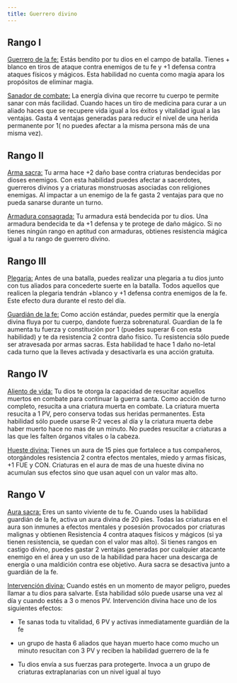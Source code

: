 ```yaml
---
title: Guerrero divino
---
```


## Rango I

<u>Guerrero de la fe:</u> Estás bendito por tu dios en el campo de batalla. Tienes + blanco en tiros de ataque contra enemigos de tu fe y +1 defensa contra ataques físicos y mágicos. Esta habilidad no cuenta como magia apara los propósitos de eliminar magia.

<u>Sanador de combate:</u> La energía divina que recorre tu cuerpo te permite sanar con más facilidad. Cuando haces un tiro de medicina para curar a un aliado haces que se recupere vida igual a los éxitos y vitalidad igual a las ventajas. Gasta 4 ventajas generadas para reducir el nivel de una herida permanente por 1( no puedes afectar a la misma persona más de una misma vez).

## Rango II

<u>Arma sacra:</u> Tu arma hace +2 daño base contra criaturas bendecidas por dioses enemigos. Con esta habilidad puedes afectar a sacerdotes, guerreros divinos y a criaturas monstruosas asociadas con religiones enemigas. Al impactar a un enemigo de la fe gasta 2 ventajas para que no pueda sanarse durante un turno.

<u>Armadura consagrada:</u> Tu armadura está bendecida por tu dios. Una armadura bendecida te da +1 defensa y te protege de daño mágico. Si no tienes ningún rango en aptitud con armaduras, obtienes resistencia mágica igual a tu rango de guerrero divino.

## Rango III

<u>Plegaria:</u> Antes de una batalla, puedes realizar una plegaria a tu dios junto con tus aliados para concederte suerte en la batalla. Todos aquellos que realicen la plegaria tendrán +blanco y +1 defensa contra enemigos de la fe. Este efecto dura durante el resto del día.

<u>Guardián de la fe:</u> Como acción estándar, puedes permitir que la energía divina fluya por tu cuerpo, dandote fuerza sobrenatural. Guardian de la fe aumenta tu fuerza y constitución por 1 (puedes superar 6 con esta habilidad) y te da  resistencia 2 contra daño físico. Tu resistencia sólo puede ser atravesada por armas sacras. Esta habilidad te hace 1 daño no-letal cada turno que la lleves activada y desactivarla es una acción gratuita.

## Rango IV

<u>Aliento de vida:</u> Tu dios te otorga la capacidad de resucitar aquellos muertos en combate para continuar la guerra santa. Como acción de turno completo, resucita a una criatura muerta en combate. La criatura muerta resucita a 1 PV, pero conserva todas sus heridas permanentes. Esta habilidad sólo puede usarse R-2 veces al día y la criatura muerta debe haber muerto hace no mas de un minuto. No puedes resucitar a criaturas a las que les falten órganos vitales o la cabeza.

<u>Hueste divina:</u> Tienes un aura de 15 pies que fortalece a tus compañeros, otorgándoles resistencia 2 contra efectos mentales, miedo y armas físicas, +1 FUE y CON. Criaturas en el aura de mas de una hueste divina no acumulan sus efectos sino que usan aquel con un valor mas alto.

## Rango V

<u>Aura sacra:</u> Eres un santo viviente de tu fe. Cuando uses la habilidad guardián de la fe, activa un aura divina de 20 pies. Todas las criaturas en el aura son inmunes a efectos mentales y posesión provocados por criaturas malignas y obtienen Resistencia 4 contra ataques físicos y mágicos (si ya tienen resistencia, se quedan con el valor mas alto). Si tienes rangos en castigo divino, puedes gastar 2 ventajas generadas por cualquier atacante enemigo en el área y un uso de la habilidad para hacer una descarga de energía o una maldición contra ese objetivo. Aura sacra se desactiva junto a guardián de la fe.

<u>Intervención divina:</u> Cuando estés en un momento de mayor peligro, puedes llamar a tu dios para salvarte. Esta habilidad sólo puede usarse una vez al día y cuando estés a 3 o menos PV. Intervención divina hace uno de los siguientes efectos:

- Te sanas toda tu vitalidad, 6 PV y activas inmediatamente guardián de la fe

- un grupo de hasta 6 aliados que hayan muerto hace como mucho un minuto resucitan con 3 PV y reciben la habilidad guerrero de la fe
- Tu dios envía a sus fuerzas para protegerte. Invoca a un grupo de criaturas extraplanarias con un nivel igual al tuyo

